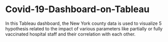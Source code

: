 # Covid-19-Dashboard-on-Tableau
In this Tableau dashboard, the New York county data is used to visualize 5 hypothesis related to the impact of various parameters like partially or fully vaccinated hospital staff and their correlation with each other. 
